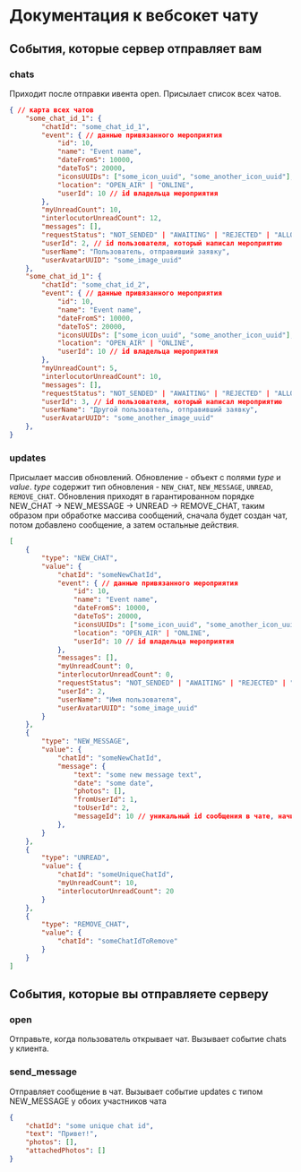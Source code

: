 # Документация к вебсокет чату

## События, которые сервер отправляет вам

### chats

Приходит после отправки ивента open. Присылает список всех чатов.

```json
{ // карта всех чатов
    "some_chat_id_1": {
        "chatId": "some_chat_id_1",
        "event": { // данные привязанного мероприятия
            "id": 10,
            "name": "Event name",
            "dateFromS": 10000,
            "dateToS": 20000,
            "iconsUUIDs": ["some_icon_uuid", "some_another_icon_uuid"],
            "location": "OPEN_AIR" | "ONLINE",
            "userId": 10 // id владельца мероприятия
        },
        "myUnreadCount": 10,
        "interlocutorUnreadCount": 12,
        "messages": [],
        "requestStatus": "NOT_SENDED" | "AWAITING" | "REJECTED" | "ALLOWED",
        "userId": 2, // id пользователя, который написал мероприятию
        "userName": "Пользователь, отправивший заявку",
        "userAvatarUUID": "some_image_uuid"
    },
    "some_chat_id_1": {
        "chatId": "some_chat_id_2",
        "event": { // данные привязанного мероприятия
            "id": 10,
            "name": "Event name",
            "dateFromS": 10000,
            "dateToS": 20000,
            "iconsUUIDs": ["some_icon_uuid", "some_another_icon_uuid"],
            "location": "OPEN_AIR" | "ONLINE",
            "userId": 10 // id владельца мероприятия
        },
        "myUnreadCount": 5,
        "interlocutorUnreadCount": 10,
        "messages": [],
        "requestStatus": "NOT_SENDED" | "AWAITING" | "REJECTED" | "ALLOWED",
        "userId": 3, // id пользователя, который написал мероприятию
        "userName": "Другой пользователь, отправивший заявку",
        "userAvatarUUID": "some_another_image_uuid"
    },
}
```

### updates

Присылает массив обновлений. Обновление - объект с полями _type_ и _value_. _type_ содержит тип обновления - `NEW_CHAT`, `NEW_MESSAGE`, `UNREAD`, `REMOVE_CHAT`. Обновления приходят в гарантированном порядке NEW_CHAT -> NEW_MESSAGE -> UNREAD -> REMOVE_CHAT, таким образом при обработке массива сообщений, сначала будет создан чат, потом добавлено сообщение, а затем остальные действия.

```json
[
    {
        "type": "NEW_CHAT",
        "value": {
            "chatId": "someNewChatId",
            "event": { // данные привязанного мероприятия
                "id": 10,
                "name": "Event name",
                "dateFromS": 10000,
                "dateToS": 20000,
                "iconsUUIDs": ["some_icon_uuid", "some_another_icon_uuid"],
                "location": "OPEN_AIR" | "ONLINE",
                "userId": 10 // id владельца мероприятия
            },
            "messages": [],
            "myUnreadCount": 0,
            "interlocutorUnreadCount": 0,
            "requestStatus": "NOT_SENDED" | "AWAITING" | "REJECTED" | "ALLOWED",
            "userId": 2,
            "userName": "Имя пользователя",
            "userAvatarUUID": "some_image_uuid"
        }
    },
    {
        "type": "NEW_MESSAGE",
        "value": {
            "chatId": "someNewChatId",
            "message": {
                "text": "some new message text",
                "date": "some date",
                "photos": [],
                "fromUserId": 1,
                "toUserId": 2,
                "messageId": 10 // уникальный id сообщения в чате, начинается с 1
            },
        }
    },
    {
        "type": "UNREAD",
        "value": {
            "chatId": "someUniqueChatId",
            "myUnreadCount": 10,
            "interlocutorUnreadCount": 20
        }
    },
    {
        "type": "REMOVE_CHAT",
        "value": {
            "chatId": "someChatIdToRemove"
        }
    }
]
```

## События, которые вы отправляете серверу

### open

Отправьте, когда пользователь открывает чат. Вызывает событие chats у клиента.

### send_message

Отправляет сообщение в чат. Вызывает событие updates с типом NEW_MESSAGE у обоих участников чата

```json
{
	"chatId": "some unique chat id",
	"text": "Привет!",
	"photos": [],
	"attachedPhotos": []
}
```
